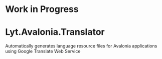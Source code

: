 # Work in Progress

# Lyt.Avalonia.Translator
Automatically generates language resource files for Avalonia applications using Google Translate Web Service 

